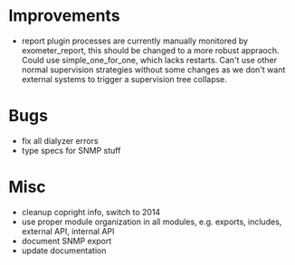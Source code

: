 # Improvements

- report plugin processes are currently manually monitored by exometer_report, this should be changed to a more robust appraoch. Could use simple_one_for_one, which lacks restarts. Can't use other normal supervision strategies without some changes as we don't want external systems to trigger a supervision tree collapse.

# Bugs

- fix all dialyzer errors
- type specs for SNMP stuff

# Misc

- cleanup copright info, switch to 2014
- use proper module organization in all modules, e.g. exports, includes, external API, internal API
- document SNMP export
- update documentation

